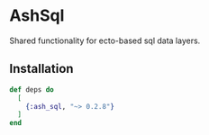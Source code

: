 # AshSql

Shared functionality for ecto-based sql data layers.

## Installation

```elixir
def deps do
  [
    {:ash_sql, "~> 0.2.8"}
  ]
end
```
